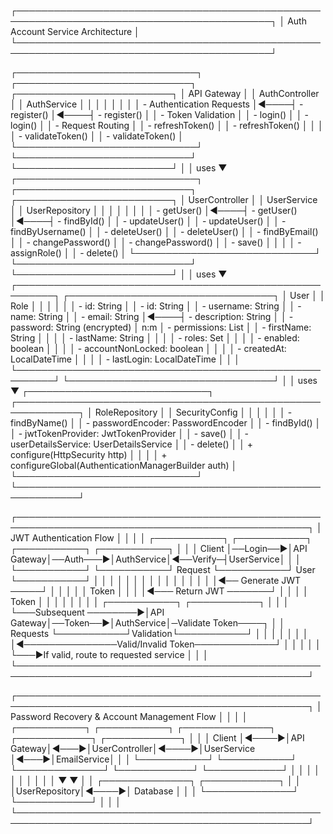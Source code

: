 ┌───────────────────────────────────────────────────────────────────────────────────────────┐
│                              Auth Account Service Architecture                            │
└───────────────────────────────────────────────────────────────────────────────────────────┘

┌─────────────────────────────┐     ┌────────────────────────────┐     ┌─────────────────────────┐
│       API Gateway           │     │      AuthController        │     │      AuthService        │
│                             │     │                            │     │                         │
│ - Authentication Requests   │◄────┤ - register()               │◄────┤ - register()            │
│ - Token Validation          │     │ - login()                  │     │ - login()               │
│ - Request Routing           │     │ - refreshToken()           │     │ - refreshToken()        │
│                             │     │ - validateToken()          │     │ - validateToken()       │
└─────────────────────────────┘     └────────────────────────────┘     └─────────────────────────┘
                                                                                   │
                                                                                   │ uses
                                                                                   ▼
┌─────────────────────────────┐     ┌────────────────────────────┐     ┌─────────────────────────┐
│      UserController         │     │       UserService          │     │    UserRepository       │
│                             │     │                            │     │                         │
│ - getUser()                 │◄────┤ - getUser()                │◄────┤ - findById()            │
│ - updateUser()              │     │ - updateUser()             │     │ - findByUsername()      │
│ - deleteUser()              │     │ - deleteUser()             │     │ - findByEmail()         │
│ - changePassword()          │     │ - changePassword()         │     │ - save()                │
│                             │     │ - assignRole()             │     │ - delete()              │
└─────────────────────────────┘     └────────────────────────────┘     └─────────────────────────┘
                                                                                   │
                                                                                   │ uses
                                                                                   ▼
┌────────────────────────────────────────────────────────┐     ┌─────────────────────────────────┐
│                     User                               │     │           Role                  │
│                                                        │     │                                 │
│ - id: String                                           │     │ - id: String                    │
│ - username: String                                     │     │ - name: String                  │
│ - email: String                                        │◄────┤ - description: String           │
│ - password: String (encrypted)                         │ n:m │ - permissions: List<Permission> │
│ - firstName: String                                    │     │                                 │
│ - lastName: String                                     │     │                                 │
│ - roles: Set<Role>                                     │     │                                 │
│ - enabled: boolean                                     │     │                                 │
│ - accountNonLocked: boolean                            │     │                                 │
│ - createdAt: LocalDateTime                             │     │                                 │
│ - lastLogin: LocalDateTime                             │     │                                 │
└────────────────────────────────────────────────────────┘     └─────────────────────────────────┘
                                                                                   │
                                                                                   │ uses
                                                                                   ▼
┌─────────────────────────────┐     ┌────────────────────────────────────────────────────────────┐
│      RoleRepository         │     │                   SecurityConfig                           │
│                             │     │                                                            │
│ - findByName()              │     │ - passwordEncoder: PasswordEncoder                         │
│ - findById()                │     │ - jwtTokenProvider: JwtTokenProvider                       │
│ - save()                    │     │ - userDetailsService: UserDetailsService                   │
│ - delete()                  │     │ + configure(HttpSecurity http)                             │
│                             │     │ + configureGlobal(AuthenticationManagerBuilder auth)       │
└─────────────────────────────┘     └────────────────────────────────────────────────────────────┘

┌─────────────────────────────────────────────────────────────────────────────────────────────────┐
│                              JWT Authentication Flow                                            │
│                                                                                                 │
│  ┌───────────┐          ┌───────────┐          ┌───────────┐          ┌───────────┐             │
│  │  Client   │──Login──►│API Gateway│──Auth───►│AuthService│◄──Verify─┤UserService│             │
│  └───────────┘          └───────────┘  Request └───────────┘    User  └───────────┘             │
│        │                       │                      │                     │                   │
│        │                       │                      │                     │                   │
│        │                       │◄── Generate JWT ─────┘                     │                   │
│        │                       │     Token                                  │                   │
│        │◄─── Return JWT ───────┘                                            │                   │
│        │      Token                                                         │                   │
│        │                                                                    │                   │
│        │                       ┌───────────┐          ┌───────────┐         │                   │
│        └───Subsequent ────────►│API Gateway│──Token──►│AuthService│─Validate Token────┐         │
│            Requests            └───────────┘Validation└───────────┘                   │         │
│                                      │                                                │         │
│                                      │◄───────────────Valid/Invalid Token─────────────┘         │
│                                      │                                                          │
│                                      └───►If valid, route to requested service                  │
│                                                                                                 │
└─────────────────────────────────────────────────────────────────────────────────────────────────┘

┌─────────────────────────────────────────────────────────────────────────────────────────────────┐
│                        Password Recovery & Account Management Flow                              │
│                                                                                                 │
│  ┌───────────┐      ┌───────────┐     ┌──────────────┐      ┌────────────┐     ┌────────────┐   │
│  │  Client   │◄────►│API Gateway│◄───►│UserController│◄────►│UserService │◄───►│EmailService│   │
│  └───────────┘      └───────────┘     └──────────────┘      └────────────┘     └────────────┘   │
│                                               │                   │                             │
│                                               │                   │                             │
│                                               ▼                   ▼                             │
│                                        ┌──────────────┐      ┌────────────┐                     │
│                                        │UserRepository│◄────►│ Database   │                     │
│                                        └──────────────┘      └────────────┘                     │
│                                                                                                 │
└─────────────────────────────────────────────────────────────────────────────────────────────────┘